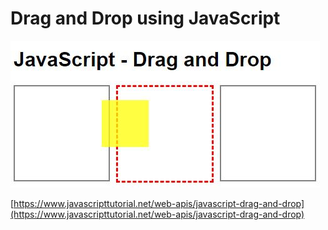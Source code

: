 # Drag and Drop using JavaScript

![Drag and Drop using JavaScript](https://raw.githubusercontent.com/Hyuk/drag-and-drop-using-javascript/main/src/img/drag-drop-using-javascript.JPG "Drag and Drop using JavaScript")

[https://www.javascripttutorial.net/web-apis/javascript-drag-and-drop](https://www.javascripttutorial.net/web-apis/javascript-drag-and-drop)